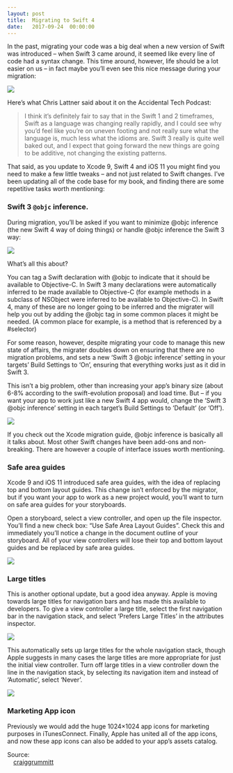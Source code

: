 ```yaml
---
layout: post
title:  Migrating to Swift 4
date:   2017-09-24  00:00:00
---
```



In the past, migrating your code was a big deal when a new version of Swift was introduced – when Swift 3 came around, it seemed like every line of code had a syntax change. This time around, however, life should be a lot easier on us – in fact maybe you’ll even see this nice message during your migration:

![]({{site.baseurl}}/images/screenshot-2017-09-12-12-26-38.png)

Here’s what Chris Lattner said about it on the Accidental Tech Podcast:

> I think it’s definitely fair to say that in the Swift 1 and 2 timeframes, Swift as a language was changing really rapidly, and I could see why you’d feel like you’re on uneven footing and not really sure what the language is, much less what the idioms are. Swift 3 really is quite well baked out, and I expect that going forward the new things are going to be additive, not changing the existing patterns.

That said, as you update to Xcode 9, Swift 4 and iOS 11 you might find you need to make a few little tweaks – and not just related to Swift changes. I’ve been updating all of the code base for my book, and finding there are some repetitive tasks worth mentioning:

### Swift 3 `@objc` inference.

During migration, you’ll be asked if you want to minimize @objc inference (the new Swift 4 way of doing things) or handle @objc inference the Swift 3 way:

![]({{site.baseurl}}/images/screenshot-2017-09-12-15-30-46.png)

What’s all this about?

You can tag a Swift declaration with @objc to indicate that it should be available to Objective-C. In Swift 3 many declarations were automatically inferred to be made available to Objective-C (for example methods in a subclass of NSObject were inferred to be available to Objective-C). In Swift 4, many of these are no longer going to be inferred and the migrater will help you out by adding the @objc tag in some common places it might be needed. (A common place for example, is a method that is referenced by a #selector)

For some reason, however, despite migrating your code to manage this new state of affairs, the migrater doubles down on ensuring that there are no migration problems, and sets a new ‘Swift 3 @objc inference’ setting in your targets’ Build Settings to ‘On’, ensuring that everything works just as it did in Swift 3.

This isn’t a big problem, other than increasing your app’s binary size (about 6-8% according to the swift-evolution proposal) and load time. But – if you want your app to work just like a new Swift 4 app would, change the ‘Swift 3 @objc inference’ setting in each target’s Build Settings to ‘Default’ (or ‘Off’).

![]({{site.baseurl}}/images/screenshot-2017-09-12-15-38-47.png)

If you check out the Xcode migration guide, @objc inference is basically all it talks about. Most other Swift changes have been add-ons and non-breaking. There are however a couple of interface issues worth mentioning.

### Safe area guides

Xcode 9 and iOS 11 introduced safe area guides, with the idea of replacing top and bottom layout guides. This change isn’t enforced by the migrator, but if you want your app to work as a new project would, you’ll want to turn on safe area guides for your storyboards.

Open a storyboard, select a view controller, and open up the file inspector. You’ll find a new check box: “Use Safe Area Layout Guides”. Check this and immediately you’ll notice a change in the document outline of your storyboard. All of your view controllers will lose their top and bottom layout guides and be replaced by safe area guides.

![]({{site.baseurl}}/images/safearea.png)

### Large titles

This is another optional update, but a good idea anyway. Apple is moving towards large titles for navigation bars and has made this available to developers. To give a view controller a large title, select the first navigation bar in the navigation stack, and select ‘Prefers Large Titles’ in the attributes inspector.

![]({{site.baseurl}}/images/largetitles.png)


This automatically sets up large titles for the whole navigation stack, though Apple suggests in many cases the large titles are more appropriate for just the initial view controller. Turn off large titles in a view controller down the line in the navigation stack, by selecting its navigation item and instead of ‘Automatic’, select ‘Never’.

![]({{site.baseurl}}/images/largetitlesnever.png)


### Marketing App icon

Previously we would add the huge 1024×1024 app icons for marketing purposes in iTunesConnect. Finally, Apple has united all of the app icons, and now these app icons can also be added to your app’s assets catalog.

Source:<br>&emsp;[craiggrummitt](https://craiggrummitt.com/2017/09/12/migrating-to-swift-4-ios-11/)


<!-- Lorem ipsum dolor sit amet consectetur, adipisicing elit. Modi laboriosam suscipit doloremque perspiciatis dolorem. Deleniti, iusto quos, laborum ullam animi maiores alias necessitatibus saepe vero tenetur aliquid accusantium ipsa totam!

Now, let's have a glance at the basic styles: [link](http://github.com/syaning/vida),
**strong**, *italic*, <del>deletion</del>, <ins>insertion</ins>.

<hr>

# Header 1

## Header 2

### Header 3

#### Header 4

##### Header 5

###### Header 6

- list item 1
- list item 2
- list item 3

1. list item 1
2. list item 2
3. list item 3

> Lorem ipsum dolor sit amet, consectetur adipisicing elit, sed do eiusmod tempor incididunt ut labore et dolore magna aliqua. Ut enim ad minim veniam, quis nostrud exercitation ullamco laboris nisi ut aliquip ex ea commodo consequat. Duis aute irure dolor in reprehenderit in voluptate velit esse cillum dolore eu fugiat nulla pariatur. Excepteur sint occaecat cupidatat non proident, sunt in culpa qui officia deserunt mollit anim id est laborum.

![]({{site.baseurl}}/images/image.png)

<table>
    <thead>
        <tr>
            <th>Name</th>
            <th>Age</th>
            <th>Fruit</th>
        </tr>
    </thead>
    <tbody>
        <tr>
            <td>Alex</td>
            <td>22</td>
            <td>Apple</td>
        </tr>
        <tr>
            <td>Bran</td>
            <td>20</td>
            <td>Orange</td>
        </tr>
        <tr>
            <td>Mike</td>
            <td>21</td>
            <td>Waltermelon</td>
        </tr>
    </tbody>
</table>

```javascript
// index.js
var arr = [1, 2, 3, 4, 5];
var b = arr.map(x => x * x);
console.log(b);
```

MathJax support:

$$ a^2 + b^2 = c^2 $$ -->